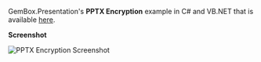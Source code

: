 GemBox.Presentation's **PPTX Encryption** example in C# and VB.NET that is available [here](https://www.gemboxsoftware.com/presentation/examples/c-sharp-vb-net-pptx-encryption/803).

**Screenshot**

![PPTX Encryption Screenshot](https://www.gemboxsoftware.com/Presentation/Examples/Content/Protection/PPTXEncryption/PptxEncryption.png)